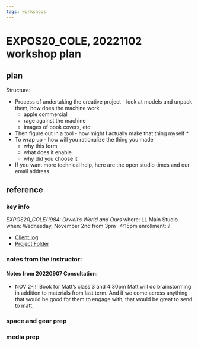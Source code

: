 ```yaml
---
tags: workshops
---
```

# EXPOS20_COLE, 20221102 workshop plan

## plan
Structure:
* Process of undertaking the creative project - look at models and unpack them, how does the machine work
    * apple commercial
    * rage against the machine
    * images of book covers, etc.
* Then figure out in a tool - how might I actually make that thing myself
    * 
* To wrap up - how will you rationalize the thing you made
    * why this form
    * what does it enable
    * why did you choose it
* If you want more technical help, here are the open studio times and our email address
## reference
### key info
*EXPOS20_COLE/1984: Orwell’s World and Ours*
where: LL Main Studio
when: Wednesday, November 2nd from 3pm -4:15pm 
enrollment: ? 
* [Client log](https://docs.google.com/document/d/1Ou3cmtqNustXvjAdDFFI-ejOWBHjcwfjGPn83uTsl1w/edit#)
* [Project Folder](https://drive.google.com/drive/folders/11ZFleHg3e_oa_lf2xConZCL8JhOtlMVu)

### notes from the instructor:
#### Notes from 20220907 Consultation: 
* NOV 2-!!! Book for Matt’s class 3 and 4:30pm
Matt will do brainstorming in addition to materials from last term. And if we come across anything that would be good for them to engage with, that would be great to send to matt.

### space and gear prep
### media prep